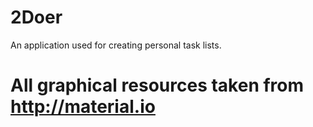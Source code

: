 # 2Doer
An application used for creating personal task lists.
# All graphical resources taken from http://material.io
